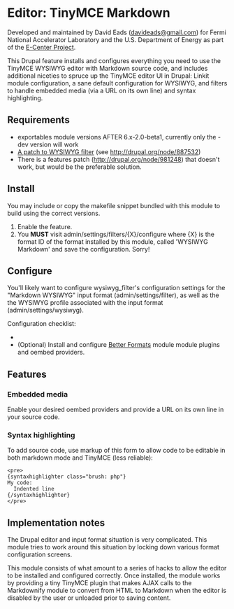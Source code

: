 # Editor: TinyMCE Markdown

Developed and maintained by David Eads (davideads@gmail.com) for Fermi National
Accelerator Laboratory and the U.S. Department of Energy as part of the 
[E-Center Project][1].

This Drupal feature installs and configures everything you need to use the 
TinyMCE WYSIWYG editor with Markdown source code, and includes additional 
niceties to spruce up the TinyMCE editor UI in Drupal: Linkit module configuration,
a sane default configuration for WYSIWYG, and filters to handle embedded media
(via a URL on its own line) and syntax highlighting.

## Requirements

* exportables module versions AFTER 6.x-2.0-beta1, currently only the -dev version
will work
* [A patch to WYSIWYG filter][2] (see http://drupal.org/node/887532)
* There is a features patch (http://drupal.org/node/981248) that doesn't work, but
would be the preferable solution.

## Install

You may include or copy the makefile snippet bundled with this module to build using
the correct versions.

1. Enable the feature. 
1. You **MUST** visit admin/settings/filters/{X}/configure where
{X} is the format ID of the format installed by this module, called 'WYSIWYG
Markdown' and save the configuration. Sorry!

## Configure

You'll likely want to configure wysiwyg_filter's configuration settings for the
"Markdown WYSIWYG" input format (admin/settings/filter), as well as the the
WYSIWYG profile associated with the input format (admin/settings/wysiwyg).

Configuration checklist:

* 
* (Optional) Install and configure [Better Formats][3] module
module plugins and oembed providers.

## Features

### Embedded media

Enable your desired oembed providers and provide a URL on its own line 
in your source code.

### Syntax highlighting

To add source code, use markup of this form to allow code to be editable in both
markdown mode and TinyMCE (less reliable):

    <pre>
    {syntaxhighlighter class="brush: php"}
    My code:
      Indented line
    {/syntaxhighlighter}
    </pre>

## Implementation notes

The Drupal editor and input format situation is very complicated. This module 
tries to work around this situation by locking down various format configuration 
screens. 

This module consists of what amount to a series of hacks to allow the editor to
be installed and configured correctly. Once installed, the module works by 
providing a tiny TinyMCE plugin that makes AJAX calls to the Markdownify module 
to convert from HTML to Markdown when the editor is disabled by the user or 
unloaded prior to saving content.

 [1]: https://cdcvs.fnal.gov/redmine/projects/ecenter/
 [2]: http://drupal.org/files/issues/wysiwyg_filter-form-alter.patch
 [3]: http://drupal.org/project/better_formats
